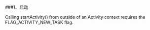 ###1、启动

Calling startActivity() from outside of an Activity  context requires the FLAG_ACTIVITY_NEW_TASK flag.